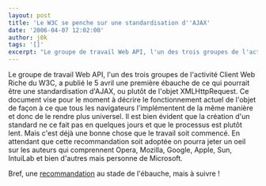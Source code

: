 ```yaml
---
layout: post
title: 'Le W3C se penche sur une standardisation d''AJAX'
date: '2006-04-07 12:02:00'
author: j0k
tags: '[]'
excerpt: "Le groupe de travail Web API, l'un des trois groupes de l'activité Client Web Riche du W3C, a publié le 5 avril une première ébauche de ce qui pourrait être une standardisation d'AJAX, ou plutôt de l'objet XMLHttpRequest.     \nCe document vise pour le moment à décrire le fonctionnement actuel de l'objet de façon à ce que tous les navigateurs l'implémentent de la      …"
---
```


Le groupe de travail Web API, l'un des trois groupes de l'activité Client Web Riche du W3C, a publié le 5 avril une première ébauche de ce qui pourrait être une standardisation d'AJAX, ou plutôt de l'objet XMLHttpRequest.
Ce document vise pour le moment à décrire le fonctionnement actuel de l'objet de façon à ce que tous les navigateurs l'implémentent de la même manière et donc de le rendre plus universel.   Il est bien évident que la création d'un standard ne ce fait pas en quelques jours et que le processus est plutôt lent. Mais c'est déjà une bonne chose que le travail soit commencé. En attendant que cette recommandation soit adoptée on pourra jeter un oeil sur les auteurs qui comprennent Opera, Mozilla, Google, Apple, Sun, IntuiLab et bien d'autres mais personne de Microsoft.

Bref, une [recommandation](http://www.w3.org/TR/2006/WD-XMLHttpRequest-20060405/) au stade de l'ébauche, mais à suivre !
